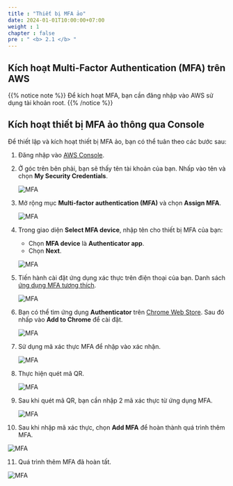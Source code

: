```yaml
---
title : "Thiết bị MFA ảo"
date: 2024-01-01T10:00:00+07:00 
weight : 1
chapter : false
pre : " <b> 2.1 </b> "
---
```


## Kích hoạt Multi-Factor Authentication (MFA) trên AWS

{{% notice note %}}
Để kích hoạt MFA, bạn cần đăng nhập vào AWS sử dụng tài khoản root.
{{% /notice %}}

## Kích hoạt thiết bị MFA ảo thông qua Console

Để thiết lập và kích hoạt thiết bị MFA ảo, bạn có thể tuân theo các bước sau:

1. Đăng nhập vào [AWS Console](https://aws.amazon.com/console/).
2. Ở góc trên bên phải, bạn sẽ thấy tên tài khoản của bạn. Nhấp vào tên và chọn **My Security Credentials**.

   ![MFA](/images/2/0001.png?featherlight=false&width=90pc)

3. Mở rộng mục **Multi-factor authentication (MFA)** và chọn **Assign MFA**.

   ![MFA](/images/2/0002.png?featherlight=false&width=90pc)

4. Trong giao diện **Select MFA device**, nhập tên cho thiết bị MFA của bạn:

   - Chọn **MFA device** là **Authenticator app**.
   - Chọn **Next**.

   ![MFA](/images/2/0003.png?featherlight=false&width=90pc)

5. Tiến hành cài đặt ứng dụng xác thực trên điện thoại của bạn. Danh sách [ứng dụng MFA tương thích](https://aws.amazon.com/iam/features/mfa/?audit=2019q1).

   ![MFA](/images/2/0004.png?featherlight=false&width=90pc)

6. Bạn có thể tìm ứng dụng **Authenticator** trên [Chrome Web Store](https://chrome.google.com/webstore/detail/authenticator/bhghoamapcdpbohphigoooaddinpkbai). Sau đó nhấp vào **Add to Chrome** để cài đặt.

   ![MFA](/images/2/0005.png?featherlight=false&width=90pc)

7. Sử dụng mã xác thực MFA để nhập vào xác nhận.

   ![MFA](/images/2/0006.png?featherlight=false&width=90pc)

8. Thực hiện quét mã QR.

   ![MFA](/images/2/0007.png?featherlight=false&width=90pc)

9. Sau khi quét mã QR, bạn cần nhập 2 mã xác thực từ ứng dụng MFA.

   ![MFA](/images/2/0008.png?featherlight=false&width=90pc)

10. Sau khi nhập mã xác thực, chọn **Add MFA** để hoàn thành quá trình thêm MFA.

   ![MFA](/images/2/0009.png?featherlight=false&width=90pc)

11. Quá trình thêm MFA đã hoàn tất.

   ![MFA](/images/2/00010.png?featherlight=false&width=90pc)
